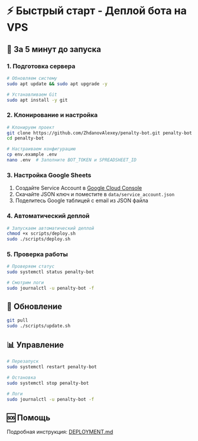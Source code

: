 # ⚡ Быстрый старт - Деплой бота на VPS

## 🚀 За 5 минут до запуска

### 1. Подготовка сервера
```bash
# Обновляем систему
sudo apt update && sudo apt upgrade -y

# Устанавливаем Git
sudo apt install -y git
```

### 2. Клонирование и настройка
```bash
# Клонируем проект
git clone https://github.com/ZhdanovAlexey/penalty-bot.git penalty-bot
cd penalty-bot

# Настраиваем конфигурацию
cp env.example .env
nano .env  # Заполните BOT_TOKEN и SPREADSHEET_ID
```

### 3. Настройка Google Sheets
1. Создайте Service Account в [Google Cloud Console](https://console.cloud.google.com/)
2. Скачайте JSON ключ и поместите в `data/service_account.json`
3. Поделитесь Google таблицей с email из JSON файла

### 4. Автоматический деплой
```bash
# Запускаем автоматический деплой
chmod +x scripts/deploy.sh
sudo ./scripts/deploy.sh
```

### 5. Проверка работы
```bash
# Проверяем статус
sudo systemctl status penalty-bot

# Смотрим логи
sudo journalctl -u penalty-bot -f
```

## 🔄 Обновление
```bash
git pull
sudo ./scripts/update.sh
```

## 📊 Управление
```bash
# Перезапуск
sudo systemctl restart penalty-bot

# Остановка
sudo systemctl stop penalty-bot

# Логи
sudo journalctl -u penalty-bot -f
```

## 🆘 Помощь
Подробная инструкция: [DEPLOYMENT.md](DEPLOYMENT.md) 